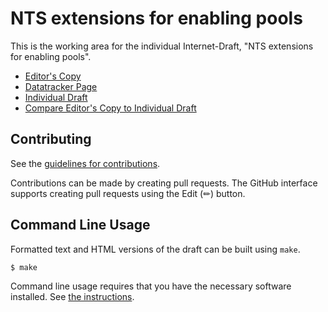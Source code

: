 # NTS extensions for enabling pools

This is the working area for the individual Internet-Draft, "NTS extensions for enabling pools".

* [Editor's Copy](https://pendulum-project.github.io/nts-pool-draft/#go.draft-venhoek-nts-pool.html)
* [Datatracker Page](https://datatracker.ietf.org/doc/draft-venhoek-nts-pool)
* [Individual Draft](https://datatracker.ietf.org/doc/html/draft-venhoek-nts-pool)
* [Compare Editor's Copy to Individual Draft](https://pendulum-project.github.io/nts-pool-draft/#go.draft-venhoek-nts-pool.diff)


## Contributing

See the
[guidelines for contributions](CONTRIBUTING.md).

Contributions can be made by creating pull requests.
The GitHub interface supports creating pull requests using the Edit (✏) button.


## Command Line Usage

Formatted text and HTML versions of the draft can be built using `make`.

```sh
$ make
```

Command line usage requires that you have the necessary software installed.  See
[the instructions](https://github.com/martinthomson/i-d-template/blob/main/doc/SETUP.md).

